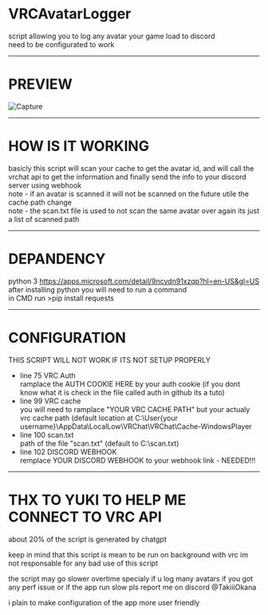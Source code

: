 # VRCAvatarLogger  
script allowing you to log any avatar your game load to discord  
need to be configurated to work  
_________________________________________________________________  
# PREVIEW  
![Capture](https://github.com/TakiiiNotFound/VRCAvatarLogger/assets/82332813/195cb41d-0c83-465a-8b8c-fbe44138b205)  
_________________________________________________________________  
# HOW IS IT WORKING  
basicly this script will scan your cache to get the avatar id, and will call the vrchat api to get the information and finally send the info to your discord server using webhook  
note - if an avatar is scanned it will not be scanned on the future utile the cache path change  
note - the scan.txt file is used to not scan the same avatar over again its just a list of scanned path  
_________________________________________________________________  
# DEPANDENCY  
python 3 https://apps.microsoft.com/detail/9ncvdn91xzqp?hl=en-US&gl=US  
after installing python you will need to run a command  
in CMD run >pip install requests
_________________________________________________________________  
# CONFIGURATION  
THIS SCRIPT WILL NOT WORK IF ITS NOT SETUP PROPERLY  
  
- line 75 VRC Auth  
ramplace the AUTH COOKIE HERE by your auth cookie (if you dont know what it is check in the file called auth in github its a tuto)  
- line 99 VRC cache  
you will need to ramplace "YOUR VRC CACHE PATH" but your actualy vrc cache path (default location at C:\User\{your username}\AppData\LocalLow\VRChat\VRChat\Cache-WindowsPlayer  
- line 100 scan.txt  
path of the file "scan.txt" (default to C:\scan.txt)  
- line 102 DISCORD WEBHOOK   
remplace YOUR DISCORD WEBHOOK to your webhook link - NEEDED!!!  
  
_______________________________________________________________  
# THX TO YUKI TO HELP ME CONNECT TO VRC API  
about 20% of the script is generated by chatgpt  

keep in mind that this script is mean to be run on background with vrc
im not responsable for any bad use of this script


the script may go slower overtime specialy if u log many avatars if you got any perf issue or if the app run slow pls report me on discord @TakiiiOkana  

i plain to make configuration of the app more user friendly  
